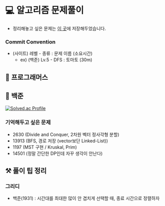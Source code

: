 # 💻 알고리즘 문제풀이

- 정리해놓고 싶은 문제는 [이 곳](https://wisesaturn.github.io/TIL/docs/category/algorithm "알고리즘 문제풀이")에 저장해두었습니다.

### Commit Convention
- (사이트) 레벨 - 종류 : 문제 이름 (소요시간)
   - ex) (백준) Lv.5 - DFS : 토마토 (30m)

## 📍 프로그래머스

## 📍 백준

[![Solved.ac Profile](http://mazassumnida.wtf/api/v2/generate_badge?boj=rfv1479)](https://solved.ac/rfv1479/)

### 기억해두고 싶은 문제
  - 2630 (Divide and Conquer, 2차원 벡터 정사각형 분할)
  - 13913 (BFS, 경로 저장 (vector보단 Linked-List))
  - 1197 (MST 구현 / Kruskal, Prim)
  - 14501 (정말 간단한 DP인데 자꾸 생각이 안난다)

## ⚒️ 풀이 팁 정리

### 그리디
- 백준(1931) : 시간대를 최대한 많이 안 겹치게 선택할 때, 종료 시간으로 정렬하자

